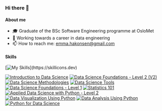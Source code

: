 ### Hi there 👋

#### About me

- 🎓 Graduate of the BSc Software Engineering programme at OsloMet
- 🌱 Working towards a career in data engineering
- 📫 How to reach me: emma.hakonsen@gmail.com 

#### Skills
[![My Skills](https://skillicons.dev/icons?i=python,java,matlab,mysql,html,css,)](https://skillicons.dev)


<!--START_SECTION:badges-->

[![Introduction to Data Science](https://images.credly.com/size/110x110/images/b38a42e0-dc58-4ce2-b6c0-28d978e8aaad/image.png)](http://www.credly.com/badges/75acb437-7ee7-4ede-a4a9-4deb7d747ec2 "Introduction to Data Science")
[![Data Science Foundations - Level 2 (V2)](https://images.credly.com/size/110x110/images/d7321425-c989-4bf9-846a-cd2a647d213b/Data_Sci_Foundations_Level_2_-_CC_-_2019.png)](http://www.credly.com/badges/e6aca297-c404-4d9f-8fa0-f05a2e6b7f30 "Data Science Foundations - Level 2 (V2)")
[![Data Science Methodologies](https://images.credly.com/size/110x110/images/dfd6eb51-4caa-4ffe-b107-85ece064370c/Data_Science_Methodologies.png)](http://www.credly.com/badges/cfa5fd2f-14a5-459d-ade0-d983b21062f0 "Data Science Methodologies")
[![Data Science Tools](https://images.credly.com/size/110x110/images/de9471ce-018c-4bf4-af49-5c9c1d488613/Data_Science_Tools.png)](http://www.credly.com/badges/3dc2f061-a5de-4976-b5c2-f39cc3cea4fd "Data Science Tools")
[![Data Science Foundations - Level 1](https://images.credly.com/size/110x110/images/5ca7b236-6105-4154-ba22-c8ae12ec1d8c/Data_Sci_Found_Level_1_-_CC_-_2019.png)](http://www.credly.com/badges/188f4c7f-c96a-45cb-8612-ddfbc7d879fc "Data Science Foundations - Level 1")
[![Statistics 101](https://images.credly.com/size/110x110/images/49211314-919e-4207-885a-7d2ff76ddb07/Statistics_101_-_CC.png)](http://www.credly.com/badges/94feee1c-3856-4ccb-b5f5-e2bcb4ca790f "Statistics 101")
[![Applied Data Science with Python - Level 2](https://images.credly.com/size/110x110/images/73ac7b07-679c-4c0e-94d9-8b9dc11efe59/Applied_Data_Science_with_Python.png)](http://www.credly.com/badges/566583ce-f057-4c69-ae47-efe39a782a5c "Applied Data Science with Python - Level 2")
[![Data Visualization Using Python](https://images.credly.com/size/110x110/images/087eaefb-61a2-426b-ae74-74efca195667/Data_Visualization_Using_Python.png)](http://www.credly.com/badges/ba26b214-3665-42db-bc58-791d5fa7e4d8 "Data Visualization Using Python")
[![Data Analysis Using Python](https://images.credly.com/size/110x110/images/ba34cb1c-4344-43f5-9685-55e2e901c0f0/Data_Analysis_using_Python.png)](http://www.credly.com/badges/86d70a3a-dc45-48e2-86f6-de505fe6ca25 "Data Analysis Using Python")
[![Python for Data Science](https://images.credly.com/size/110x110/images/84ac9eff-b8a2-4683-846b-f59887a73801/Python_101_Data_Science.png)](http://www.credly.com/badges/09aa8aaa-fc33-499b-aba8-7f530236f179 "Python for Data Science")
<!--END_SECTION:badges-->
